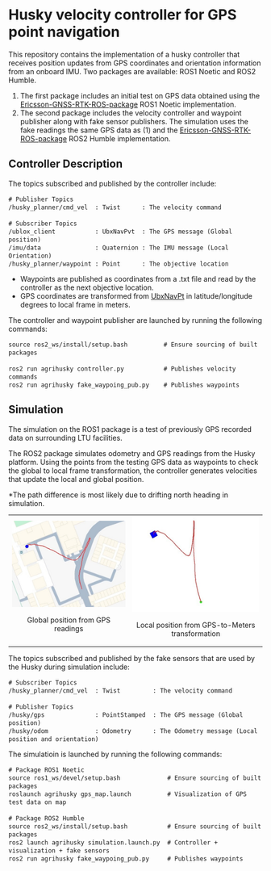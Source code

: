 # Husky velocity controller for GPS point navigation

This repository contains the implementation of a husky controller that receives position updates from GPS coordinates and orientation information from an onboard IMU. Two packages are available: ROS1 Noetic and ROS2 Humble.

1. The first package includes an initial test on GPS data obtained using the [Ericsson-GNSS-RTK-ROS-package](https://github.com/LTU-RAI/Ericsson-GNSS-RTK-ROS-package/tree/main) ROS1 Noetic implementation. 
2. The second package includes the velocity controller and waypoint publisher along with fake sensor publishers. The simulation uses the fake readings the same GPS data as (1) and the [Ericsson-GNSS-RTK-ROS-package](https://github.com/LTU-RAI/Ericsson-GNSS-RTK-ROS-package/tree/ros2) ROS2 Humble implementation.

## Controller Description

The topics subscribed and published by the controller include:

```
# Publisher Topics
/husky_planner/cmd_vel  : Twist      : The velocity command

# Subscriber Topics
/ublox_client           : UbxNavPvt  : The GPS message (Global position)
/imu/data               : Quaternion : The IMU message (Local Orientation)
/husky_planner/waypoint : Point      : The objective location
```

* Waypoints are published as coordinates from a .txt file and read by the controller as the next objective location.
* GPS coordinates are transformed from [UbxNavPt](https://github.com/KumarRobotics/ublox/blob/ros2/ublox_msgs/msg/NavPVT.msg) in latitude/longitude degrees to local frame in meters.

The controller and waypoint publisher are launched by running the following commands:

```
source ros2_ws/install/setup.bash          # Ensure sourcing of built packages

ros2 run agrihusky controller.py           # Publishes velocity commands
ros2 run agrihusky fake_waypoing_pub.py    # Publishes waypoints
```

## Simulation

The simulation on the ROS1 package is a test of previously GPS recorded data on surrounding LTU facilities. 

The ROS2 package simulates odometry and GPS readings from the Husky platform. Using the points from the testing GPS data as waypoints to check the global to local frame transformation, the controller generates velocities that update the local and global position.

*The path difference is most likely due to drifting north heading in simulation.

<table>
    <tr>
        <td>
            <img src="imgs/gps-map.jpg"/>
            <p align='Center'>Global position from GPS readings</p>
        </td>
        <td>
            <img src="imgs/gps-local-controller.jpg"/>
            <p align='Center'>Local position from GPS-to-Meters transformation</p>
        </td>
    </tr>
</table>

The topics subscribed and published by the fake sensors that are used by the Husky during simulation include:

```
# Subscriber Topics
/husky_planner/cmd_vel  : Twist         : The velocity command

# Publisher Topics
/husky/gps              : PointStamped  : The GPS message (Global position)
/husky/odom             : Odometry      : The Odometry message (Local position and orientation)
```

The simulatioin is launched by running the following commands:

```
# Package ROS1 Noetic
source ros1_ws/devel/setup.bash             # Ensure sourcing of built packages
roslaunch agrihusky gps_map.launch          # Visualization of GPS test data on map

# Package ROS2 Humble
source ros2_ws/install/setup.bash           # Ensure sourcing of built packages
ros2 launch agrihusky simulation.launch.py  # Controller + visualization + fake sensors
ros2 run agrihusky fake_waypoing_pub.py     # Publishes waypoints
```
